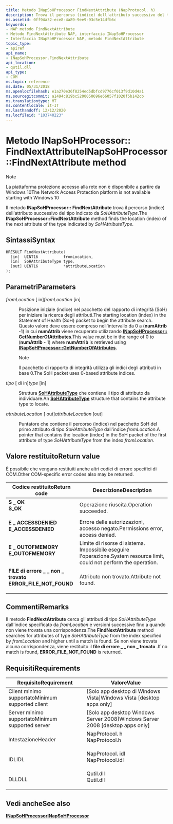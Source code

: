 ```yaml
---
title: Metodo INapSoHProcessor FindNextAttribute (NapProtocol. h)
description: Trova il percorso (indice) dell'attributo successivo del tipo indicato da SoHAttributeType.
ms.assetid: 0ff94a32-ece8-4a89-9ee9-93c5e14dfb6c
keywords:
- NAP metodo FindNextAttribute
- Metodo FindNextAttribute NAP, interfaccia INapSoHProcessor
- Interfaccia INapSoHProcessor NAP, metodo FindNextAttribute
topic_type:
- apiref
api_name:
- INapSoHProcessor.FindNextAttribute
api_location:
- qutil.dll
api_type:
- COM
ms.topic: reference
ms.date: 05/31/2018
ms.openlocfilehash: e1a270e36f8254ed5dbfcd9776cf013f9d10d4a1
ms.sourcegitcommit: a1494c819bc5200050696e66057f1020f5b142cb
ms.translationtype: MT
ms.contentlocale: it-IT
ms.lasthandoff: 12/12/2020
ms.locfileid: "103740223"
---
```

# <a name="inapsohprocessorfindnextattribute-method"></a><span data-ttu-id="ba391-106">Metodo INapSoHProcessor:: FindNextAttribute</span><span class="sxs-lookup"><span data-stu-id="ba391-106">INapSoHProcessor::FindNextAttribute method</span></span>

> [!Note]  
> <span data-ttu-id="ba391-107">La piattaforma protezione accesso alla rete non è disponibile a partire da Windows 10</span><span class="sxs-lookup"><span data-stu-id="ba391-107">The Network Access Protection platform is not available starting with Windows 10</span></span>

 

<span data-ttu-id="ba391-108">Il metodo **INapSoHProcessor:: FindNextAttribute** trova il percorso (indice) dell'attributo successivo del tipo indicato da *SoHAttributeType*.</span><span class="sxs-lookup"><span data-stu-id="ba391-108">The **INapSoHProcessor::FindNextAttribute** method finds the location (index) of the next attribute of the type indicated by *SoHAttributeType*.</span></span>

## <a name="syntax"></a><span data-ttu-id="ba391-109">Sintassi</span><span class="sxs-lookup"><span data-stu-id="ba391-109">Syntax</span></span>


```C++
HRESULT FindNextAttribute(
  [in]  UINT16           fromLocation,
  [in]  SoHAttributeType type,
  [out] UINT16           *attributeLocation
);
```



## <a name="parameters"></a><span data-ttu-id="ba391-110">Parametri</span><span class="sxs-lookup"><span data-stu-id="ba391-110">Parameters</span></span>

<dl> <dt>

<span data-ttu-id="ba391-111">*fromLocation* \[ in\]</span><span class="sxs-lookup"><span data-stu-id="ba391-111">*fromLocation* \[in\]</span></span>
</dt> <dd>

<span data-ttu-id="ba391-112">Posizione iniziale (indice) nel pacchetto del rapporto di integrità (SoH) per iniziare la ricerca degli attributi.</span><span class="sxs-lookup"><span data-stu-id="ba391-112">The starting location (index) in the Statement of Health (SoH) packet to begin the attribute search.</span></span> <span data-ttu-id="ba391-113">Questo valore deve essere compreso nell'intervallo da 0 a (**numAttrib** -1) in cui **numAttrib** viene recuperato utilizzando [**INapSoHProcessor:: GetNumberOfAttributes**](inapsohprocessor-getnumberofattributes-method.md).</span><span class="sxs-lookup"><span data-stu-id="ba391-113">This value must be in the range of 0 to (**numAttrib** - 1) where **numAttrib** is retrieved using [**INapSoHProcessor::GetNumberOfAttributes**](inapsohprocessor-getnumberofattributes-method.md).</span></span>

> [!Note]  
> <span data-ttu-id="ba391-114">Il pacchetto di rapporto di integrità utilizza gli indici degli attributi in base 0.</span><span class="sxs-lookup"><span data-stu-id="ba391-114">The SoH packet uses 0-based attribute indices.</span></span>

 

</dd> <dt>

<span data-ttu-id="ba391-115">*tipo* \[ di in\]</span><span class="sxs-lookup"><span data-stu-id="ba391-115">*type* \[in\]</span></span>
</dt> <dd>

<span data-ttu-id="ba391-116">Struttura [**SoHAttributeType**](sohattributetype-enum.md) che contiene il tipo di attributo da individuare.</span><span class="sxs-lookup"><span data-stu-id="ba391-116">An [**SoHAttributeType**](sohattributetype-enum.md) structure that contains the attribute type to locate.</span></span>

</dd> <dt>

<span data-ttu-id="ba391-117">*attributeLocation* \[ out\]</span><span class="sxs-lookup"><span data-stu-id="ba391-117">*attributeLocation* \[out\]</span></span>
</dt> <dd>

<span data-ttu-id="ba391-118">Puntatore che contiene il percorso (indice) nel pacchetto SoH del primo attributo di tipo *SoHAttributeType* dall'indice *fromLocation*.</span><span class="sxs-lookup"><span data-stu-id="ba391-118">A pointer that contains the location (index) in the SoH packet of the first attribute of type *SoHAttributeType* from the index *fromLocation*.</span></span>

</dd> </dl>

## <a name="return-value"></a><span data-ttu-id="ba391-119">Valore restituito</span><span class="sxs-lookup"><span data-stu-id="ba391-119">Return value</span></span>

<span data-ttu-id="ba391-120">È possibile che vengano restituiti anche altri codici di errore specifici di COM.</span><span class="sxs-lookup"><span data-stu-id="ba391-120">Other COM-specific error codes also may be returned.</span></span>



| <span data-ttu-id="ba391-121">Codice restituito</span><span class="sxs-lookup"><span data-stu-id="ba391-121">Return code</span></span>                                                                                            | <span data-ttu-id="ba391-122">Descrizione</span><span class="sxs-lookup"><span data-stu-id="ba391-122">Description</span></span>                                                        |
|--------------------------------------------------------------------------------------------------------|--------------------------------------------------------------------|
| <dl> <span data-ttu-id="ba391-123"><dt>**S \_ OK**</dt></span><span class="sxs-lookup"><span data-stu-id="ba391-123"><dt>**S\_OK** </dt></span></span> </dl>                  | <span data-ttu-id="ba391-124">Operazione riuscita.</span><span class="sxs-lookup"><span data-stu-id="ba391-124">Operation succeeded.</span></span><br/>                                    |
| <dl> <span data-ttu-id="ba391-125"><dt>**E \_ ACCESSDENIED**</dt></span><span class="sxs-lookup"><span data-stu-id="ba391-125"><dt>**E\_ACCESSDENIED** </dt></span></span> </dl>        | <span data-ttu-id="ba391-126">Errore delle autorizzazioni, accesso negato.</span><span class="sxs-lookup"><span data-stu-id="ba391-126">Permissions error, access denied.</span></span><br/>                       |
| <dl> <span data-ttu-id="ba391-127"><dt>**E \_ OUTOFMEMORY**</dt></span><span class="sxs-lookup"><span data-stu-id="ba391-127"><dt>**E\_OUTOFMEMORY** </dt></span></span> </dl>         | <span data-ttu-id="ba391-128">Limite di risorse di sistema. Impossibile eseguire l'operazione.</span><span class="sxs-lookup"><span data-stu-id="ba391-128">System resource limit, could not perform the operation.</span></span><br/> |
| <dl> <span data-ttu-id="ba391-129"><dt>**FILE di errore \_ \_ non \_ trovato**</dt></span><span class="sxs-lookup"><span data-stu-id="ba391-129"><dt>**ERROR\_FILE\_NOT\_FOUND**</dt></span></span> </dl> | <span data-ttu-id="ba391-130">Attributo non trovato.</span><span class="sxs-lookup"><span data-stu-id="ba391-130">Attribute not found.</span></span><br/>                                    |



 

## <a name="remarks"></a><span data-ttu-id="ba391-131">Commenti</span><span class="sxs-lookup"><span data-stu-id="ba391-131">Remarks</span></span>

<span data-ttu-id="ba391-132">Il metodo **FindNextAttribute** cerca gli attributi di tipo *SoHAttributeType* dall'indice specificato da *fromLocation* e versioni successive fino a quando non viene trovata una corrispondenza.</span><span class="sxs-lookup"><span data-stu-id="ba391-132">The **FindNextAttribute** method searches for attributes of type *SoHAttributeType* from the index specified by *fromLocation* and higher until a match is found.</span></span> <span data-ttu-id="ba391-133">Se non viene trovata alcuna corrispondenza, viene restituito il **file di errore \_ \_ non \_ trovato** .</span><span class="sxs-lookup"><span data-stu-id="ba391-133">If no match is found, **ERROR\_FILE\_NOT\_FOUND** is returned.</span></span>

## <a name="requirements"></a><span data-ttu-id="ba391-134">Requisiti</span><span class="sxs-lookup"><span data-stu-id="ba391-134">Requirements</span></span>



| <span data-ttu-id="ba391-135">Requisito</span><span class="sxs-lookup"><span data-stu-id="ba391-135">Requirement</span></span> | <span data-ttu-id="ba391-136">Valore</span><span class="sxs-lookup"><span data-stu-id="ba391-136">Value</span></span> |
|-------------------------------------|--------------------------------------------------------------------------------------------|
| <span data-ttu-id="ba391-137">Client minimo supportato</span><span class="sxs-lookup"><span data-stu-id="ba391-137">Minimum supported client</span></span><br/> | <span data-ttu-id="ba391-138">\[Solo app desktop di Windows Vista\]</span><span class="sxs-lookup"><span data-stu-id="ba391-138">Windows Vista \[desktop apps only\]</span></span><br/>                                             |
| <span data-ttu-id="ba391-139">Server minimo supportato</span><span class="sxs-lookup"><span data-stu-id="ba391-139">Minimum supported server</span></span><br/> | <span data-ttu-id="ba391-140">\[Solo app desktop Windows Server 2008\]</span><span class="sxs-lookup"><span data-stu-id="ba391-140">Windows Server 2008 \[desktop apps only\]</span></span><br/>                                       |
| <span data-ttu-id="ba391-141">Intestazione</span><span class="sxs-lookup"><span data-stu-id="ba391-141">Header</span></span><br/>                   | <dl> <span data-ttu-id="ba391-142"><dt>NapProtocol. h</dt></span><span class="sxs-lookup"><span data-stu-id="ba391-142"><dt>NapProtocol.h</dt></span></span> </dl>   |
| <span data-ttu-id="ba391-143">IDL</span><span class="sxs-lookup"><span data-stu-id="ba391-143">IDL</span></span><br/>                      | <dl> <span data-ttu-id="ba391-144"><dt>NapProtocol. idl</dt></span><span class="sxs-lookup"><span data-stu-id="ba391-144"><dt>NapProtocol.idl</dt></span></span> </dl> |
| <span data-ttu-id="ba391-145">DLL</span><span class="sxs-lookup"><span data-stu-id="ba391-145">DLL</span></span><br/>                      | <dl> <span data-ttu-id="ba391-146"><dt>Qutil.dll</dt></span><span class="sxs-lookup"><span data-stu-id="ba391-146"><dt>Qutil.dll</dt></span></span> </dl>       |



## <a name="see-also"></a><span data-ttu-id="ba391-147">Vedi anche</span><span class="sxs-lookup"><span data-stu-id="ba391-147">See also</span></span>

<dl> <dt>

[<span data-ttu-id="ba391-148">**INapSoHProcessor**</span><span class="sxs-lookup"><span data-stu-id="ba391-148">**INapSoHProcessor**</span></span>](inapsohprocessor.md)
</dt> </dl>

 

 





